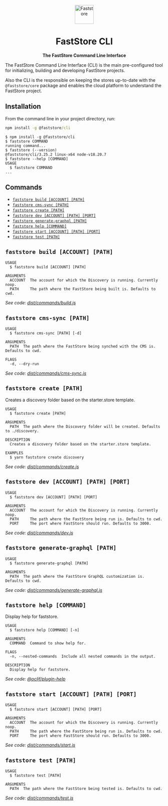 <p align="center">
  <a href="https://faststore.dev">
    <img alt="Faststore" src="../ui/static/logo.png" width="60" />
  </a>
</p>
<h1 align="center">
  FastStore CLI
</h1>
<p align="center">
  <strong>
    The FastStore Command Line Interface
  </strong>
</p>

The FastStore Command Line Interface (CLI) is the main pre-configured tool for initializing, building and developing FastStore projects.

Also the CLI is the responsible on keeping the stores up-to-date with the `@faststore/core` package and enables the cloud platform to understand the FastStore project.

## Installation

From the command line in your project directory, run:

```cmd
npm install -g @faststore/cli
```

<!-- usage -->
```sh-session
$ npm install -g @faststore/cli
$ faststore COMMAND
running command...
$ faststore (--version)
@faststore/cli/3.25.2 linux-x64 node-v18.20.7
$ faststore --help [COMMAND]
USAGE
  $ faststore COMMAND
...
```
<!-- usagestop -->

## Commands

<!-- commands -->
* [`faststore build [ACCOUNT] [PATH]`](#faststore-build-account-path)
* [`faststore cms-sync [PATH]`](#faststore-cms-sync-path)
* [`faststore create [PATH]`](#faststore-create-path)
* [`faststore dev [ACCOUNT] [PATH] [PORT]`](#faststore-dev-account-path-port)
* [`faststore generate-graphql [PATH]`](#faststore-generate-graphql-path)
* [`faststore help [COMMAND]`](#faststore-help-command)
* [`faststore start [ACCOUNT] [PATH] [PORT]`](#faststore-start-account-path-port)
* [`faststore test [PATH]`](#faststore-test-path)

## `faststore build [ACCOUNT] [PATH]`

```
USAGE
  $ faststore build [ACCOUNT] [PATH]

ARGUMENTS
  ACCOUNT  The account for which the Discovery is running. Currently noop.
  PATH     The path where the FastStore being built is. Defaults to cwd.
```

_See code: [dist/commands/build.js](https://github.com/vtex/faststore/blob/v3.25.2/dist/commands/build.js)_

## `faststore cms-sync [PATH]`

```
USAGE
  $ faststore cms-sync [PATH] [-d]

ARGUMENTS
  PATH  The path where the FastStore being synched with the CMS is. Defaults to cwd.

FLAGS
  -d, --dry-run
```

_See code: [dist/commands/cms-sync.js](https://github.com/vtex/faststore/blob/v3.25.2/dist/commands/cms-sync.js)_

## `faststore create [PATH]`

Creates a discovery folder based on the starter.store template.

```
USAGE
  $ faststore create [PATH]

ARGUMENTS
  PATH  The path where the Discovery folder will be created. Defaults to ./discovery.

DESCRIPTION
  Creates a discovery folder based on the starter.store template.

EXAMPLES
  $ yarn faststore create discovery
```

_See code: [dist/commands/create.js](https://github.com/vtex/faststore/blob/v3.25.2/dist/commands/create.js)_

## `faststore dev [ACCOUNT] [PATH] [PORT]`

```
USAGE
  $ faststore dev [ACCOUNT] [PATH] [PORT]

ARGUMENTS
  ACCOUNT  The account for which the Discovery is running. Currently noop.
  PATH     The path where the FastStore being run is. Defaults to cwd.
  PORT     The port where FastStore should run. Defaults to 3000.
```

_See code: [dist/commands/dev.js](https://github.com/vtex/faststore/blob/v3.25.2/dist/commands/dev.js)_

## `faststore generate-graphql [PATH]`

```
USAGE
  $ faststore generate-graphql [PATH]

ARGUMENTS
  PATH  The path where the FastStore GraphQL customization is. Defaults to cwd.
```

_See code: [dist/commands/generate-graphql.js](https://github.com/vtex/faststore/blob/v3.25.2/dist/commands/generate-graphql.js)_

## `faststore help [COMMAND]`

Display help for faststore.

```
USAGE
  $ faststore help [COMMAND] [-n]

ARGUMENTS
  COMMAND  Command to show help for.

FLAGS
  -n, --nested-commands  Include all nested commands in the output.

DESCRIPTION
  Display help for faststore.
```

_See code: [@oclif/plugin-help](https://github.com/oclif/plugin-help/blob/v5.1.22/src/commands/help.ts)_

## `faststore start [ACCOUNT] [PATH] [PORT]`

```
USAGE
  $ faststore start [ACCOUNT] [PATH] [PORT]

ARGUMENTS
  ACCOUNT  The account for which the Discovery is running. Currently noop.
  PATH     The path where the FastStore being run is. Defaults to cwd.
  PORT     The port where FastStore should run. Defaults to 3000.
```

_See code: [dist/commands/start.js](https://github.com/vtex/faststore/blob/v3.25.2/dist/commands/start.js)_

## `faststore test [PATH]`

```
USAGE
  $ faststore test [PATH]

ARGUMENTS
  PATH  The path where the FastStore being tested is. Defaults to cwd.
```

_See code: [dist/commands/test.js](https://github.com/vtex/faststore/blob/v3.25.2/dist/commands/test.js)_
<!-- commandsstop -->
